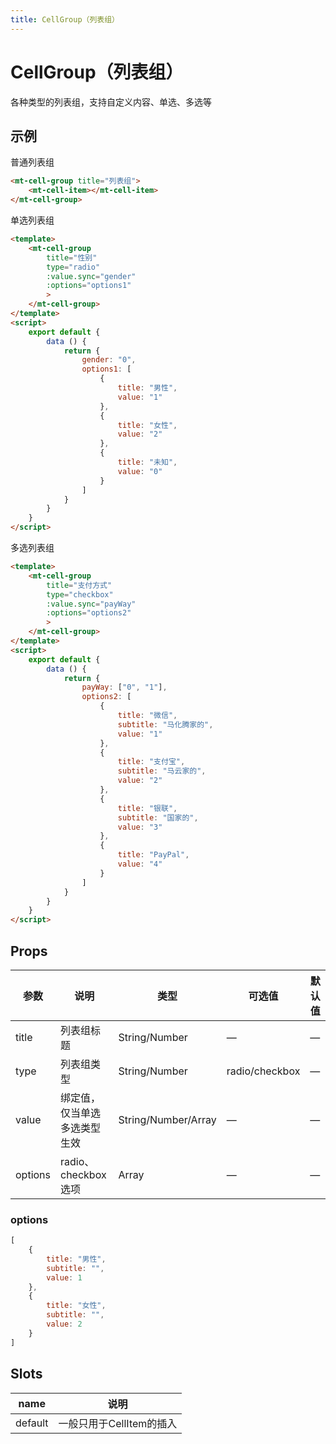 ```yaml
---
title: CellGroup（列表组）
---
```

# CellGroup（列表组）
各种类型的列表组，支持自定义内容、单选、多选等

## 示例
普通列表组
```html
<mt-cell-group title="列表组">
    <mt-cell-item></mt-cell-item>
</mt-cell-group>
```

单选列表组
```html
<template>
    <mt-cell-group
        title="性别"
        type="radio"
        :value.sync="gender"
        :options="options1"
        >
    </mt-cell-group>
</template>
<script>
    export default {
        data () {
            return {
                gender: "0",
                options1: [
                    {
                        title: "男性",
                        value: "1"
                    },
                    {
                        title: "女性",
                        value: "2"
                    },
                    {
                        title: "未知",
                        value: "0"
                    }
                ]
            }
        }
    }
</script>
```

多选列表组
```html
<template>
    <mt-cell-group
        title="支付方式"
        type="checkbox"
        :value.sync="payWay"
        :options="options2"
        >
    </mt-cell-group>
</template>
<script>
    export default {
        data () {
            return {
                payWay: ["0", "1"],
                options2: [
                    {
                        title: "微信",
                        subtitle: "马化腾家的",
                        value: "1"
                    },
                    {
                        title: "支付宝",
                        subtitle: "马云家的",
                        value: "2"
                    },
                    {
                        title: "银联",
                        subtitle: "国家的",
                        value: "3"
                    },
                    {
                        title: "PayPal",
                        value: "4"
                    }
                ]
            }
        }
    }
</script>
```

## Props
| 参数 | 说明 | 类型 | 可选值 | 默认值
|-|-|-|-|-
| title | 列表组标题 | String/Number | — | — |
| type | 列表组类型 | String/Number | radio/checkbox | — |
| value | 绑定值，仅当单选多选类型生效 | String/Number/Array | — | — |
| options | radio、checkbox选项 | Array | — | — |

### options
```js
[
    {
        title: "男性",
        subtitle: "",
        value: 1
    },
    {
        title: "女性",
        subtitle: "",
        value: 2
    }
]
```

## Slots
| name | 说明
|-|-
| default | 一般只用于CellItem的插入
